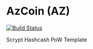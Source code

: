 AzCoin (AZ)
===========

[![Build Status](https://travis-ci.org/RazorLove/azcoin.png?branch=master)](https://travis-ci.org/RazorLove/azcoin)


Scrypt Hashcash PoW Template